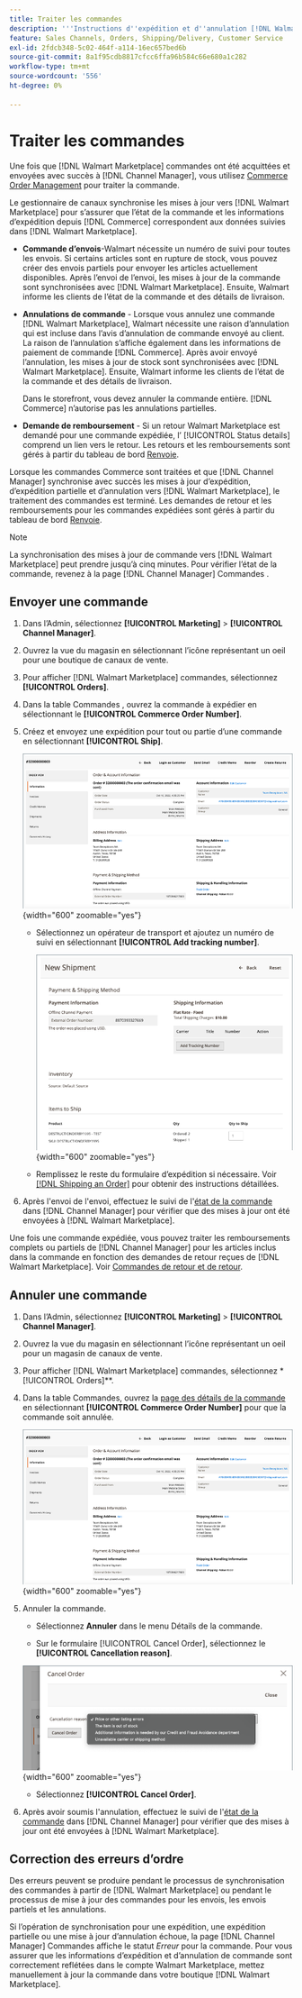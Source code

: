 ```yaml
---
title: Traiter les commandes
description: '''Instructions d''expédition et d''annulation [!DNL Walmart Marketplace] commandes d''Adobe Commerce et de Magento Open Source.'''
feature: Sales Channels, Orders, Shipping/Delivery, Customer Service
exl-id: 2fdcb348-5c02-464f-a114-16ec657bed6b
source-git-commit: 8a1f95cdb8817cfcc6ffa96b584c66e680a1c282
workflow-type: tm+mt
source-wordcount: '556'
ht-degree: 0%

---
```


# Traiter les commandes

Une fois que [!DNL Walmart Marketplace] commandes ont été acquittées et envoyées avec succès à [!DNL Channel Manager], vous utilisez [Commerce Order Management](https://experienceleague.adobe.com/docs/commerce-admin/stores-sales/order-management/orders/orders.html#orders-workspace) pour traiter la commande.

Le gestionnaire de canaux synchronise les mises à jour vers [!DNL Walmart Marketplace] pour s’assurer que l’état de la commande et les informations d’expédition depuis [!DNL Commerce] correspondent aux données suivies dans [!DNL Walmart Marketplace].

* **Commande d’envois**-Walmart nécessite un numéro de suivi pour toutes les envois. Si certains articles sont en rupture de stock, vous pouvez créer des envois partiels pour envoyer les articles actuellement disponibles. Après l’envoi de l’envoi, les mises à jour de la commande sont synchronisées avec [!DNL Walmart Marketplace]. Ensuite, Walmart informe les clients de l’état de la commande et des détails de livraison.

* **Annulations de commande** - Lorsque vous annulez une commande [!DNL Walmart Marketplace], Walmart nécessite une raison d’annulation qui est incluse dans l’avis d’annulation de commande envoyé au client. La raison de l’annulation s’affiche également dans les informations de paiement de commande [!DNL Commerce]. Après avoir envoyé l’annulation, les mises à jour de stock sont synchronisées avec [!DNL Walmart Marketplace]. Ensuite, Walmart informe les clients de l’état de la commande et des détails de livraison.

  Dans le storefront, vous devez annuler la commande entière. [!DNL Commerce] n’autorise pas les annulations partielles.

* **Demande de remboursement** - Si un retour Walmart Marketplace est demandé pour une commande expédiée, l’ [!UICONTROL Status details] comprend un lien vers le retour. Les retours et les remboursements sont gérés à partir du tableau de bord [Renvoie](return-refund-orders.md).

Lorsque les commandes Commerce sont traitées et que [!DNL Channel Manager] synchronise avec succès les mises à jour d’expédition, d’expédition partielle et d’annulation vers [!DNL Walmart Marketplace], le traitement des commandes est terminé. Les demandes de retour et les remboursements pour les commandes expédiées sont gérés à partir du tableau de bord [Renvoie](return-refund-orders.md).

>[!NOTE]
>
> La synchronisation des mises à jour de commande vers [!DNL Walmart Marketplace] peut prendre jusqu’à cinq minutes. Pour vérifier l’état de la commande, revenez à la page [!DNL Channel Manager] Commandes .

## Envoyer une commande

1. Dans l’Admin, sélectionnez **[!UICONTROL Marketing]** > **[!UICONTROL Channel Manager]**.

1. Ouvrez la vue du magasin en sélectionnant l’icône représentant un oeil pour une boutique de canaux de vente.

1. Pour afficher [!DNL Walmart Marketplace] commandes, sélectionnez **[!UICONTROL Orders]**.

1. Dans la table Commandes , ouvrez la commande à expédier en sélectionnant le **[!UICONTROL Commerce Order Number]**.

1. Créez et envoyez une expédition pour tout ou partie d’une commande en sélectionnant **[!UICONTROL Ship]**.

   ![ Vue détaillée des commandes Commerce pour une [!DNL Walmart Marketplace] commande](assets/order-detail-with-external-order-id.png){width="600" zoomable="yes"}

   * Sélectionnez un opérateur de transport et ajoutez un numéro de suivi en sélectionnant **[!UICONTROL Add tracking number]**.

     ![ Vue détaillée des commandes Commerce pour une [!DNL Walmart Marketplace] commande](assets/order-shipment-add-tracking-number.png){width="600" zoomable="yes"}

   * Remplissez le reste du formulaire d’expédition si nécessaire. Voir [[!DNL Shipping an Order]](https://experienceleague.adobe.com/docs/commerce-admin/stores-sales/order-management/orders/order-ship.html) pour obtenir des instructions détaillées.

1. Après l&#39;envoi de l&#39;envoi, effectuez le suivi de l&#39;[état de la commande](manage-orders.md#about-order-status) dans [!DNL Channel Manager] pour vérifier que des mises à jour ont été envoyées à [!DNL Walmart Marketplace].

Une fois une commande expédiée, vous pouvez traiter les remboursements complets ou partiels de [!DNL Channel Manager] pour les articles inclus dans la commande en fonction des demandes de retour reçues de [!DNL Walmart Marketplace]. Voir [Commandes de retour et de retour](return-refund-orders.md).

## Annuler une commande

1. Dans l’Admin, sélectionnez **[!UICONTROL Marketing]** > **[!UICONTROL Channel Manager]**.

1. Ouvrez la vue du magasin en sélectionnant l’icône représentant un oeil pour un magasin de canaux de vente.

1. Pour afficher [!DNL Walmart Marketplace] commandes, sélectionnez *[!UICONTROL Orders]**.

1. Dans la table Commandes, ouvrez la [page des détails de la commande](manage-orders.md#view-order-detail) en sélectionnant **[!UICONTROL Commerce Order Number]** pour que la commande soit annulée.

   ![ Vue détaillée des commandes Commerce pour une [!DNL Walmart Marketplace]commande](assets/order-detail-with-external-order-id.png){width="600" zoomable="yes"}

1. Annuler la commande.

   * Sélectionnez **Annuler** dans le menu Détails de la commande.

   * Sur le formulaire [!UICONTROL Cancel Order], sélectionnez le **[!UICONTROL Cancellation reason]**.

   ![ Vue détaillée des commandes Commerce pour une [!DNL Walmart Marketplace] commande](assets/cancel-order-reason-selector.png){width="600" zoomable="yes"}

   * Sélectionnez **[!UICONTROL Cancel Order]**.

1. Après avoir soumis l&#39;annulation, effectuez le suivi de l&#39;[état de la commande](manage-orders.md#about-order-status) dans [!DNL Channel Manager] pour vérifier que des mises à jour ont été envoyées à [!DNL Walmart Marketplace].

## Correction des erreurs d’ordre

Des erreurs peuvent se produire pendant le processus de synchronisation des commandes à partir de [!DNL Walmart Marketplace] ou pendant le processus de mise à jour des commandes pour les envois, les envois partiels et les annulations.

Si l’opération de synchronisation pour une expédition, une expédition partielle ou une mise à jour d’annulation échoue, la page [!DNL Channel Manager] Commandes affiche le statut _Erreur_ pour la commande. Pour vous assurer que les informations d’expédition et d’annulation de commande sont correctement reflétées dans le compte Walmart Marketplace, mettez manuellement à jour la commande dans votre boutique [!DNL Walmart Marketplace].


